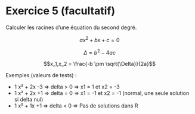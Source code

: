 # Exercice 5 (facultatif)

Calculer les racines d’une équation du second degré.

```math
ax^2 + bx + c = 0
```
```math
\Delta = b^2 - 4ac 
```
```math
x_1,x_2 = \frac{-b \pm \sqrt{\Delta}}{2a}
```

Exemples (valeurs de tests) :

- 1 x² + 2x -3 => delta > 0 => x1 = 1 et x2 = -3
- 1 x² + 2x +1 => delta = 0 =>  x1 = -1 et x2 = -1 (normal, une seule solution si delta nul)
- 1 x² + 1x +1 => delta < 0 => Pas de solutions dans R
